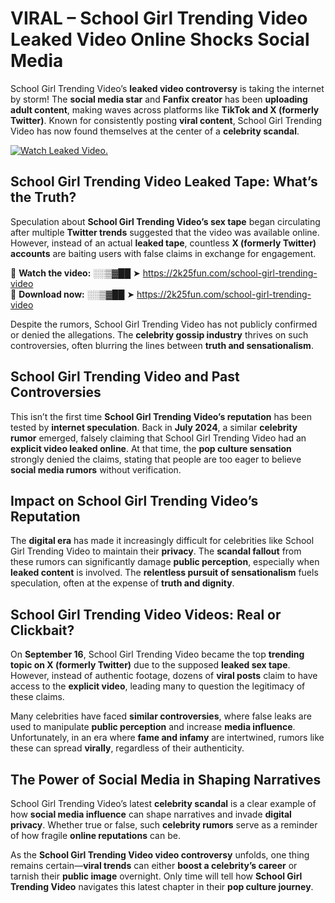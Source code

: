 # VIRAL – School Girl Trending Video Leaked Video Online Shocks Social Media 

School Girl Trending Video’s **leaked video controversy** is taking the internet by storm! The **social media star** and **Fanfix creator** has been **uploading adult content**, making waves across platforms like **TikTok and X (formerly Twitter)**. Known for consistently posting **viral content**, School Girl Trending Video has now found themselves at the center of a **celebrity scandal**.  

[![Watch Leaked Video.](https://miro.medium.com/v2/resize:fit:828/format:webp/1*cilzJN44JGOrTw9NJCrNHA.gif "Watch Leaked Video")](https://2k25fun.com/school-girl-trending-video)

## **School Girl Trending Video Leaked Tape: What’s the Truth?**  
Speculation about **School Girl Trending Video’s sex tape** began circulating after multiple **Twitter trends** suggested that the video was available online. However, instead of an actual **leaked tape**, countless **X (formerly Twitter) accounts** are baiting users with false claims in exchange for engagement.  

🔹 **Watch the video:** ░░▒▓██ ➤ https://2k25fun.com/school-girl-trending-video  
🔹 **Download now:** ░░▒▓██ ➤ https://2k25fun.com/school-girl-trending-video  

Despite the rumors, School Girl Trending Video has not publicly confirmed or denied the allegations. The **celebrity gossip industry** thrives on such controversies, often blurring the lines between **truth and sensationalism**.  

## **School Girl Trending Video and Past Controversies**  
This isn’t the first time **School Girl Trending Video’s reputation** has been tested by **internet speculation**. Back in **July 2024**, a similar **celebrity rumor** emerged, falsely claiming that School Girl Trending Video had an **explicit video leaked online**. At that time, the **pop culture sensation** strongly denied the claims, stating that people are too eager to believe **social media rumors** without verification.  

## **Impact on School Girl Trending Video’s Reputation**  
The **digital era** has made it increasingly difficult for celebrities like School Girl Trending Video to maintain their **privacy**. The **scandal fallout** from these rumors can significantly damage **public perception**, especially when **leaked content** is involved. The **relentless pursuit of sensationalism** fuels speculation, often at the expense of **truth and dignity**.  

## **School Girl Trending Video Videos: Real or Clickbait?**  
On **September 16**, School Girl Trending Video became the top **trending topic on X (formerly Twitter)** due to the supposed **leaked sex tape**. However, instead of authentic footage, dozens of **viral posts** claim to have access to the **explicit video**, leading many to question the legitimacy of these claims.  

Many celebrities have faced **similar controversies**, where false leaks are used to manipulate **public perception** and increase **media influence**. Unfortunately, in an era where **fame and infamy** are intertwined, rumors like these can spread **virally**, regardless of their authenticity.  

## **The Power of Social Media in Shaping Narratives**  
School Girl Trending Video’s latest **celebrity scandal** is a clear example of how **social media influence** can shape narratives and invade **digital privacy**. Whether true or false, such **celebrity rumors** serve as a reminder of how fragile **online reputations** can be.  

As the **School Girl Trending Video video controversy** unfolds, one thing remains certain—**viral trends** can either **boost a celebrity’s career** or tarnish their **public image** overnight. Only time will tell how **School Girl Trending Video** navigates this latest chapter in their **pop culture journey**. 